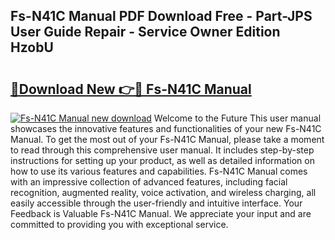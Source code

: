 ## Fs-N41C Manual PDF Download Free - Part-JPS User Guide Repair - Service Owner Edition HzobU

# <h2><a href="http://bc31978.oget.top/?id=Fs-N41C+Manual">🔗Download New 👉🔴 Fs-N41C Manual</a></h2>

[![Fs-N41C Manual new download](https://i.imgur.com/5g1atiW.png)](http://bc31978.oget.top/?id=Fs-N41C+Manual)
Welcome to the Future This user manual showcases the innovative features and functionalities of your new Fs-N41C Manual. To get the most out of your Fs-N41C Manual, please take a moment to read through this comprehensive user manual. It includes step-by-step instructions for setting up your product, as well as detailed information on how to use its various features and capabilities. Fs-N41C Manual comes with an impressive collection of advanced features, including facial recognition, augmented reality, voice activation, and wireless charging, all easily accessible through the user-friendly and intuitive interface. Your Feedback is Valuable Fs-N41C Manual. We appreciate your input and are committed to providing you with exceptional service.
